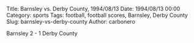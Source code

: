 Title: Barnsley vs. Derby County, 1994/08/13
Date: 1994/08/13 00:00
Category: sports
Tags: football, football scores, Barnsley, Derby County
Slug: barnsley-vs-derby-county
Author: carbonero


Barnsley 2 - 1 Derby County
